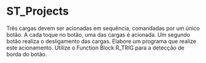 # ST_Projects
Três cargas devem ser acionadas em sequência, comandadas por um único botão. A cada toque no botão, uma das cargas é acionada. Um segundo botão realiza o desligamento das cargas. Elabore um programa que realize este acionamento. Utilize o Function Block R_TRIG para a detecção de borda do botão.
